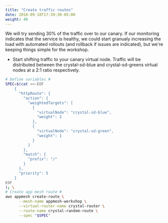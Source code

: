 ```yaml
---
title: "Create traffic routes"
date: 2018-09-18T17:39:30-05:00
weight: 40
---
```


We will  try sending 30% of the traffic over to our canary. If our monitoring indicates that the service is healthy, we could start granualy increasing the load with automated rollouts (and rollback if issues are indicated), but we're keeping things simple for the workshop.

* Start shifting traffic to your canary virtual node. Traffic will be distributed between the crystal-sd-blue and crystal-sd-greens virtual nodes at a 2:1 ratio respectively.

```bash
# Define variables #
SPEC=$(cat <<-EOF
    { 
      "httpRoute": {
        "action": { 
          "weightedTargets": [
            {
              "virtualNode": "crystal-sd-blue",
              "weight": 2
            },
            {
              "virtualNode": "crystal-sd-green",
              "weight": 1
            }
          ]
        },
        "match": {
          "prefix": "/"
        }
      },
      "priority": 5
    }
EOF
); \
# Create app mesh route #
aws appmesh create-route \
      --mesh-name appmesh-workshop \
      --virtual-router-name crystal-router \
      --route-name crystal-random-route \
      --spec "$SPEC"
```